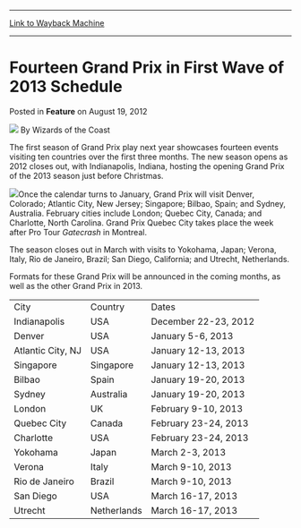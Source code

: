 
---
[Link to Wayback Machine](https://web.archive.org/web/20220526163946/https://magic.wizards.com/en/articles/archive/feature/fourteen-grand-prix-first-wave-2013-schedule-2012-08-19)

[_metadata_:wayback_url]:- "https://magic.wizards.com/en/articles/archive/feature/fourteen-grand-prix-first-wave-2013-schedule-2012-08-19"
[_metadata_:wayback_raw_url]:- "https://web.archive.org/web/20220526163946id_/https://magic.wizards.com/en/articles/archive/feature/fourteen-grand-prix-first-wave-2013-schedule-2012-08-19"
[_metadata_:wayback_capture_timestamp]:- "2022-05-26 16:39:46+00:00"
[_metadata_:description]:- "The first season of Grand Prix play next year showcases fourteen events visiting ten countries over the first three months. The new season opens as 2012 closes out, with Indianapolis, Indiana, hosting the opening Grand Prix of the 2013 season just before Christmas.Once the calendar turns to January, Grand Prix will visit Denver, Colorado; Atlantic City, New Jersey; Singapore;"
[_metadata_:generator]:- "Drupal 7 (http://drupal.org)"
[_metadata_:publish_date]:- "2012-08-19"
---


Fourteen Grand Prix in First Wave of 2013 Schedule
==================================================



 Posted in **Feature**
 on August 19, 2012 






![](https://media.magic.wizards.com/styles/auth_small/public/images/person/wizards_author.jpg)
By Wizards of the Coast











The first season of Grand Prix play next year showcases fourteen events visiting ten countries over the first three months. The new season opens as 2012 closes out, with Indianapolis, Indiana, hosting the opening Grand Prix of the 2013 season just before Christmas.

![](https://media.magic.wizards.com/image_legacy_migration/mtg/images/daily/events/grandprix_300.jpg)Once the calendar turns to January, Grand Prix will visit Denver, Colorado; Atlantic City, New Jersey; Singapore; Bilbao, Spain; and Sydney, Australia. February cities include London; Quebec City, Canada; and Charlotte, North Carolina. Grand Prix Quebec City takes place the week after Pro Tour *Gatecrash* in Montreal.

The season closes out in March with visits to Yokohama, Japan; Verona, Italy, Rio de Janeiro, Brazil; San Diego, California; and Utrecht, Netherlands. 

Formats for these Grand Prix will be announced in the coming months, as well as the other Grand Prix in 2013.



|  |  |  |
| --- | --- | --- |
| City | Country | Dates |
| Indianapolis | USA | December 22-23, 2012 |
| Denver | USA | January 5-6, 2013 |
| Atlantic City, NJ | USA | January 12-13, 2013 |
| Singapore | Singapore | January 12-13, 2013 |
| Bilbao | Spain | January 19-20, 2013 |
| Sydney | Australia | January 19-20, 2013 |
| London | UK | February 9-10, 2013 |
| Quebec City | Canada | February 23-24, 2013 |
| Charlotte | USA | February 23-24, 2013 |
| Yokohama | Japan | March 2-3, 2013 |
| Verona | Italy | March 9-10, 2013 |
| Rio de Janeiro | Brazil | March 9-10, 2013 |
| San Diego | USA | March 16-17, 2013 |
| Utrecht | Netherlands | March 16-17, 2013 |








